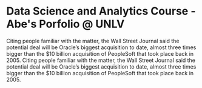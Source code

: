 # Data Science and Analytics Course - Abe's Porfolio @ UNLV
Citing people familiar with the matter, the Wall Street Journal said the potential deal will be Oracle’s biggest acquisition to date, almost three times bigger than the $10 billion acquisition of PeopleSoft that took place back in 2005. 
Citing people familiar with the matter, the Wall Street Journal said the potential deal will be Oracle’s biggest acquisition to date, almost three times bigger than the $10 billion acquisition of PeopleSoft that took place back in 2005. 
